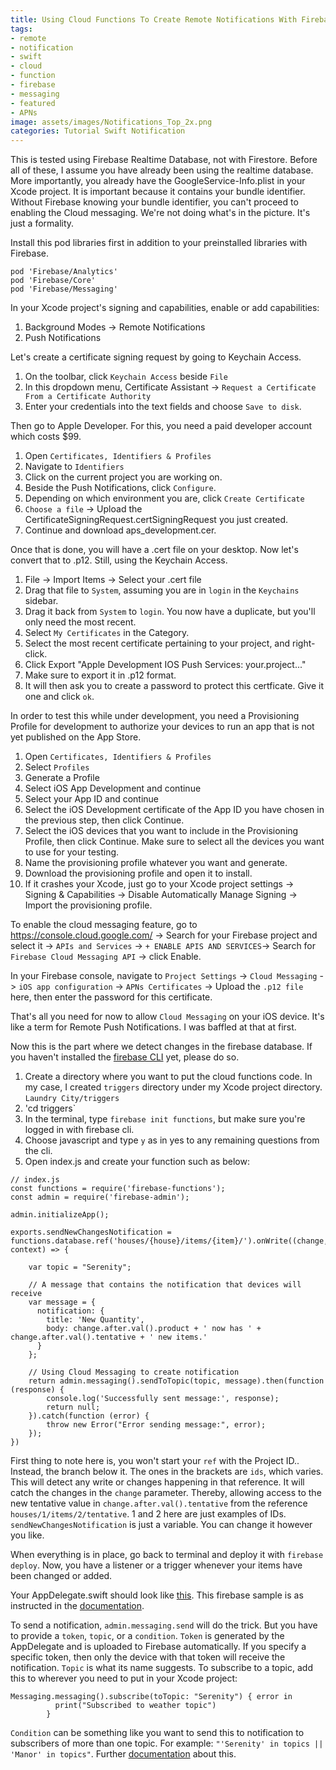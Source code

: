 ```yaml
---
title: Using Cloud Functions To Create Remote Notifications With Firebase And Swift5
tags:
- remote
- notification
- swift
- cloud
- function
- firebase
- messaging
- featured
- APNs
image: assets/images/Notifications_Top_2x.png
categories: Tutorial Swift Notification
---
```


This is tested using Firebase Realtime Database, not with Firestore. Before all of these, I assume you have already been using the realtime database. More importantly, you already have the GoogleService-Info.plist in your Xcode project. It is important because it contains your bundle identifier. Without Firebase knowing your bundle identifier, you can't proceed to enabling the Cloud messaging. We're not doing what's in the picture. It's just a formality.

Install this pod libraries first in addition to your preinstalled libraries with Firebase.
```
pod 'Firebase/Analytics'
pod 'Firebase/Core'
pod 'Firebase/Messaging'
```

In your Xcode project's signing and capabilities, enable or add capabilities:
1. Background Modes -> Remote Notifications
2. Push Notifications

Let's create a certificate signing request by going to Keychain Access.

1. On the toolbar, click `Keychain Access` beside `File`
2. In this dropdown menu, Certificate Assistant -> `Request a Certificate From a Certificate Authority`
3. Enter your credentials into the text fields and choose `Save to disk`.

Then go to Apple Developer. For this, you need a paid developer account which costs $99. 

1. Open `Certificates, Identifiers & Profiles`
2. Navigate to `Identifiers`
3. Click on the current project you are working on.
4. Beside the Push Notifications, click `Configure`.
5. Depending on which environment you are, click `Create Certificate`
6. `Choose a file` -> Upload the CertificateSigningRequest.certSigningRequest you just created.
7. Continue and download aps_development.cer.

Once that is done, you will have a .cert file on your desktop. Now let's convert that to .p12. Still, using the Keychain Access.

1. File -> Import Items -> Select your .cert file
2. Drag that file to `System`, assuming you are in `login` in the `Keychains` sidebar.
3. Drag it back from `System` to `login`. You now have a duplicate, but you'll only need the most recent.
4. Select `My Certificates` in the Category.
5. Select the most recent certificate pertaining to your project, and right-click.
6. Click Export "Apple Development IOS Push Services: your.project..."
7. Make sure to export it in .p12 format.
8. It will then ask you to create a password to protect this certficate. Give it one and click `ok`.

In order to test this while under development, you need a Provisioning Profile for development to authorize your devices to run an app that is not yet published on the App Store.
1.  Open `Certificates, Identifiers & Profiles`
2.  Select `Profiles`
3.  Generate a Profile
4.  Select iOS App Development and continue
5.  Select your App ID and continue
6.  Select the iOS Development certificate of the App ID you have chosen in the previous step, then click Continue.
7.  Select the iOS devices that you want to include in the Provisioning Profile, then click Continue. Make sure to select all the devices you want to use for your testing.
8.  Name the provisioning profile whatever you want and generate.
9.  Download the provisioning profile and open it to install.
10.  If it crashes your Xcode, just go to your Xcode project settings -> Signing & Capabilities -> Disable Automatically Manage Signing -> Import the provisioning profile.

To enable the cloud messaging feature, go to https://console.cloud.google.com/ -> Search for your Firebase project and select it -> `APIs and Services` -> `+ ENABLE APIS AND SERVICES`-> Search for `Firebase Cloud Messaging API` -> click Enable.

In your Firebase console, navigate to `Project Settings` -> `Cloud Messaging` -> `iOS app configuration` -> `APNs Certificates` -> Upload the `.p12 file` here, then enter the password for this certificate.

That's all you need for now to allow `Cloud Messaging` on your iOS device. It's like a term for Remote Push Notifications. I was baffled at that at first.

Now this is the part where we detect changes in the firebase database. If you haven't installed the [firebase CLI][cli] yet, please do so.
1. Create a directory where you want to put the cloud functions code. In my case, I created `triggers` directory under my Xcode project directory. `Laundry City/triggers`
2. 'cd triggers`
3. In the terminal, type `firebase init functions`, but make sure you're logged in with firebase cli.
4. Choose javascript and type `y` as in yes to any remaining questions from the cli.
5. Open index.js and create your function such as below:

```
// index.js
const functions = require('firebase-functions');
const admin = require('firebase-admin');

admin.initializeApp();

exports.sendNewChangesNotification = functions.database.ref('houses/{house}/items/{item}/').onWrite((change, context) => {

    var topic = "Serenity";
		
    // A message that contains the notification that devices will receive	
    var message = {
      notification: {
        title: 'New Quantity',
        body: change.after.val().product + ' now has ' + change.after.val().tentative + ' new items.'
      }
    };

    // Using Cloud Messaging to create notification
    return admin.messaging().sendToTopic(topic, message).then(function (response) {
        console.log('Successfully sent message:', response);
        return null;
    }).catch(function (error) {
        throw new Error("Error sending message:", error);
    });
})
```

First thing to note here is, you won't start your `ref` with the Project ID.. Instead, the branch below it. The ones in the brackets are `ids`, which varies. This will detect any write or changes happening in that reference. It will catch the changes in the `change` parameter. Thereby, allowing access to the new tentative value in `change.after.val().tentative` from the reference `houses/1/items/2/tentative`. 1 and 2 here are just examples of IDs. `sendNewChangesNotification` is just a variable. You can change it however you like.

When everything is in place, go back to terminal and deploy it with `firebase deploy`. Now, you have a listener or a trigger whenever your items have been changed or added.

Your AppDelegate.swift should look like [this][messaging]. This firebase sample is as instructed in the [documentation][doc].

To send a notification, `admin.messaging.send` will do the trick. But you have to provide a `token`, `topic`, or a `condition`. `Token` is generated by the AppDelegate and is uploaded to Firebase automatically. If you specify a specific token, then only the device with that token will receive the notification. `Topic` is what its name suggests. To subscribe to a topic, add this to wherever you need to put in your Xcode project:

```
Messaging.messaging().subscribe(toTopic: "Serenity") { error in
          print("Subscribed to weather topic")
        }
```

`Condition` can be something like you want to send this to notification to subscribers of more than one topic. For example: `"'Serenity' in topics || 'Manor' in topics"`. Further [documentation][topics] about this.

[topics]: https://firebase.google.com/docs/cloud-messaging/ios/topic-messaging
[doc]: https://firebase.google.com/docs/cloud-messaging/ios/client
[messaging]: https://github.com/firebase/quickstart-ios/blob/master/messaging/MessagingExampleSwift/AppDelegate.swift
[cli]: https://firebase.google.com/docs/cli
